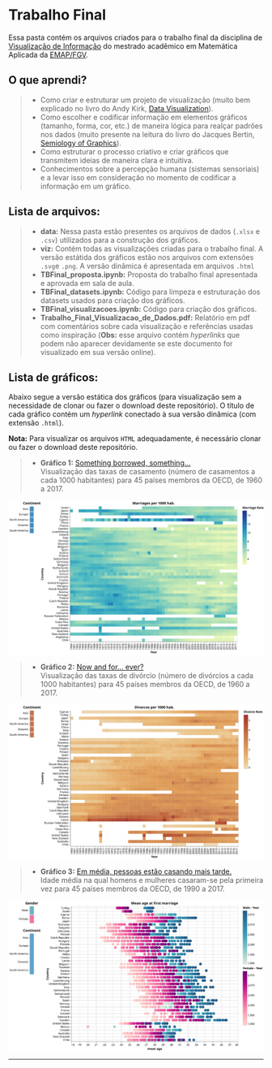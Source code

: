 # Trabalho Final

Essa pasta contém os arquivos criados para o trabalho final da disciplina de [Visualização de Informação](https://emap.fgv.br/disciplina/mestrado/visualizacao-de-informacao) do mestrado acadêmico em Matemática Aplicada da [EMAP/FGV](https://emap.fgv.br/mestrado/modelagem-matematica).

## O que aprendi?

> - Como criar e estruturar um projeto de visualização (muito bem explicado no livro do Andy Kirk, [Data Visualization](https://www.amazon.com/Data-Visualisation-Handbook-Driven-Design/dp/1473912148)). 
> - Como escolher e codificar informação em elementos gráficos (tamanho, forma, cor, etc.) de maneira lógica para realçar padrões nos dados (muito presente na leitura do livro do Jacques Bertin, [Semiology of Graphics](https://www.amazon.com.br/Semiology-Graphics-Diagrams-Networks-Maps/dp/1589482611)).
> - Como estruturar o processo criativo e criar gráficos que transmitem ideias de maneira clara e intuitiva.  
> - Conhecimentos sobre a percepção humana (sistemas sensoriais) e a levar isso em consideração no momento de codificar a informação em um gráfico. 


## Lista de arquivos:

> - **data:** Nessa pasta estão presentes os arquivos de dados (`.xlsx` e `.csv`) utilizados para a construção dos gráficos.  
> - **viz:** Contém todas as visualizações criadas para o trabalho final. A versão estátida dos gráficos estão nos arquivos com extensões `.svg`e `.png`. A versão dinâmica é apresentada em arquivos `.html`
> - **TBFinal_proposta.ipynb:** Proposta do trabalho final apresentada e aprovada em sala de aula. 
> - **TBFinal_datasets.ipynb:** Código para limpeza e estruturação dos datasets usados para criação dos gráficos.  
> - **TBFinal_visualizacoes.ipynb:** Código para criação dos gráficos. 
> - **Trabalho_Final_Visualizacao_de_Dados.pdf:** Relatório em pdf com comentários sobre cada visualização e referências usadas como inspiração (**Obs:** esse arquivo contém _hyperlinks_ que podem não aparecer devidamente se este documento for visualizado em sua versão online).

## Lista de gráficos:

Abaixo segue a versão estática dos gráficos (para visualização sem a necessidade de clonar ou fazer o download deste repositório). O título de cada gráfico contém um _hyperlink_ conectado à sua versão dinâmica (com extensão `.html`). 

**Nota:** Para visualizar os arquivos `HTML` adequadamente, é necessário clonar ou fazer o download deste repositório.   


> - **Gráfico 1:** [Something borrowed, something...](./viz/marriages.html) <br>
	Visualização das taxas de casamento (número de casamentos a cada 1000 habitantes) para 45 países membros da OECD, de 1960 a 2017.  

<p align="center"><img src="./viz/marriages.svg" alt="drawing" width="800" align="middle"></p>

> - **Gráfico 2:** [Now and for... ever?](./viz/divorces.html) <br>
	Visualização das taxas de divórcio (número de divórcios a cada 1000 habitantes) para 45 países membros da OECD, de 1960 a 2017. 

<p align="center"><img src="./viz/divorces.svg" alt="drawing" width="800" align="middle"></p>

> - **Gráfico 3:** [Em média, pessoas estão casando mais tarde.](./viz/mean_age.html) <br>
	Idade média na qual homens e mulheres casaram-se pela primeira vez para 45 países membros da OECD, de 1990 a 2017.   

<p align="center"><img src="./viz/mean_age.svg" alt="drawing" width="800" align="middle"></p>

-----

